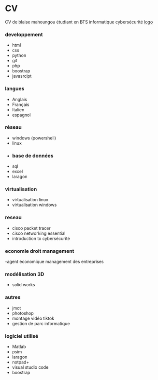 # CV
CV de blaise mahoungou étudiant en BTS informatique cybersécurité
[logo](photo.JPG)


### developpement
- html
- css
- python
- git
- php
- boostrap
- javasrcipt
  
### langues
- Anglais
- Français
- Italien
- espagnol
### réseau
- windows (powershell)
- linux
- ### base de données
- sql
- excel
- laragon   

### virtualisation
- virtualisation linux
- virtualisation windows
  
### reseau
- cisco packet tracer
- cisco networking essential
- introduction to cybersécurité

### economie droit management
 -agent économique
 management des entreprises
 
### modélisation 3D
- solid works
  
### autres
- jmot
- photoshop
- montage vidéo tiktok
- gestion de parc informatique
  
### logiciel utilisé
- Matlab
- psim
- laragon
- notpad+
- visual studio code
- boostrap
